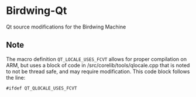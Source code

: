 Birdwing-Qt
===========

Qt source modifications for the Birdwing Machine

Note
----

The macro definition `QT_LOCALE_USES_FCVT` allows for proper compilation on ARM, but uses a block of code in /src/corelib/tools/qlocale.cpp that is noted to not be thread safe, and may require modification. This code block follows the line:

`#ifdef QT_QLOCALE_USES_FCVT`

